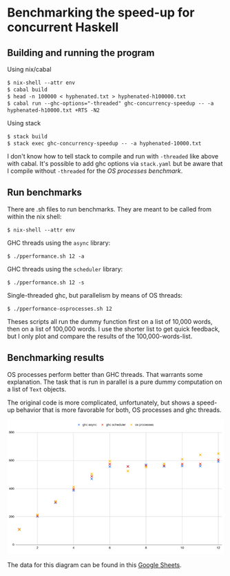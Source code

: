 # Benchmarking the speed-up for concurrent Haskell

## Building and running the program

Using nix/cabal

    $ nix-shell --attr env
    $ cabal build
    $ head -n 100000 < hyphenated.txt > hyphenated-h100000.txt
    $ cabal run --ghc-options="-threaded" ghc-concurrency-speedup -- -a hyphenated-h10000.txt +RTS -N2

Using stack

    $ stack build
    $ stack exec ghc-concurrency-speedup -- -a hyphenated-10000.txt

I don't know how to tell stack to compile and run with `-threaded` like
above with cabal.
It's possible to add ghc options via `stack.yaml` but be aware that
I compile without `-threaded` for the *OS processes benchmark*.

## Run benchmarks

There are .sh files to run benchmarks.
They are meant to be called from within the nix shell:

    $ nix-shell --attr env

GHC threads using the `async` library:

    $ ./pperformance.sh 12 -a

GHC threads using the `scheduler` library:

    $ ./pperformance.sh 12 -s

Single-threaded ghc, but parallelism by means of OS threads:

    $ ./pperformance-osprocesses.sh 12

Theses scripts all run the dummy function first on a list of 10,000 words,
then on a list of 100,000 words.
I use the shorter list to get quick feedback, but I only plot and compare
the results of the 100,000-words-list.

## Benchmarking results

OS processes perform better than GHC threads.
That warrants some explanation.
The task that is run in parallel is a pure dummy computation on a list of
`Text` objects.

The original code is more complicated, unfortunately, but shows
a speed-up behavior that is more favorable for both,
OS processes and ghc threads.

![speed-up diagram](Selection_111.bmp)

The data for this diagram can be found in this
[Google Sheets](https://docs.google.com/spreadsheets/d/1QDKCNxBPfvkSB7fb8qQmzRbbCJy640C7b8DG-N7Fer8/edit?usp=sharing).
